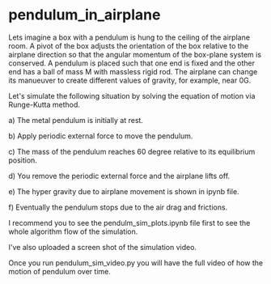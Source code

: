 # pendulum_in_airplane

Lets imagine a box with a pendulum is hung to the ceiling of the airplane room.
A pivot of the box adjusts the orientation of the box relative to the airplane direction so that the angular momentum of the box-plane system is conserved.
A pendulum is placed such that one end is fixed and the other end has a ball of mass M with massless rigid rod.
The airplane can change its manueuver to create different values of gravity, for example, near 0G.

Let's simulate the following situation by solving the equation of motion via Runge-Kutta method.

a) The metal pendulum is initially at rest.

b) Apply periodic external force to move the pendulum.

c) The mass of the pendulum reaches 60 degree relative to its equilibrium position.

d) You remove the periodic external force and the airplane lifts off.

e) The hyper gravity due to airplane movement is shown in ipynb file.

f) Eventually the pendulum stops due to the air drag and frictions.







I recommend you to see the pendulm_sim_plots.ipynb file first to see the whole algorithm flow of the simulation.

I've also uploaded a screen shot of the simulation video. 

Once you run pendulum_sim_video.py you will have the full video of how the motion of pendulum over time.

